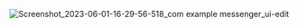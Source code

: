 ![Screenshot_2023-06-01-16-29-56-518_com example messenger_ui-edit](https://github.com/Risav25Pokhrel/messengerUI/assets/103576193/fbbaf3ea-701c-4b23-88ac-f417b36b8aa6)
